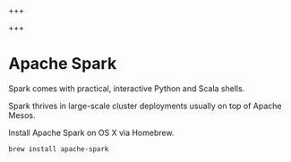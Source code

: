 
+++

+++
# Apache Spark

Spark comes with practical, interactive Python and Scala shells.

Spark thrives in large-scale cluster deployments usually on top of Apache Mesos.

Install Apache Spark on OS X via Homebrew.

```shell 
brew install apache-spark
```

